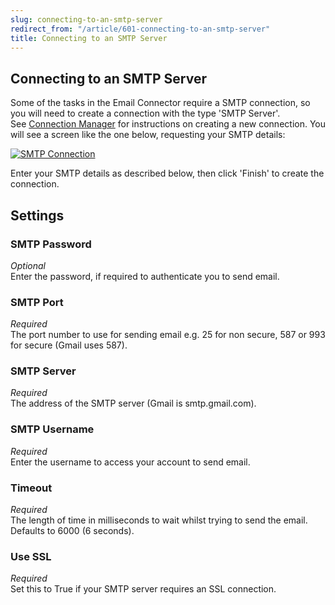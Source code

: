 ```yaml
---
slug: connecting-to-an-smtp-server
redirect_from: "/article/601-connecting-to-an-smtp-server"
title: Connecting to an SMTP Server
---
```

## Connecting to an SMTP Server
Some of the tasks in the Email Connector require a SMTP connection, so you will need to create a connection with the type 'SMTP Server'. See [Connection Manager](connection-manager) for instructions on creating a new connection. You will see a screen like the one below, requesting your SMTP details:

[![SMTP Connection](http://www.zynk.com/images/v2/smtp_connection.png)](http://www.zynk.com/images/v2/smtp_connection.png)

Enter your SMTP details as described below, then click 'Finish' to create the connection.

## Settings
### SMTP Password
_Optional_  
Enter the password, if required to authenticate you to send email.

### SMTP Port
_Required_  
The port number to use for sending email e.g. 25 for non secure, 587 or 993 for secure (Gmail uses 587).

### SMTP Server
_Required_  
The address of the SMTP server (Gmail is smtp.gmail.com).

### SMTP Username
_Required_  
Enter the username to access your account to send email.

### Timeout
_Required_  
The length of time in milliseconds to wait whilst trying to send the email. Defaults to 6000 (6 seconds).

### Use SSL
_Required_  
Set this to True if your SMTP server requires an SSL connection.